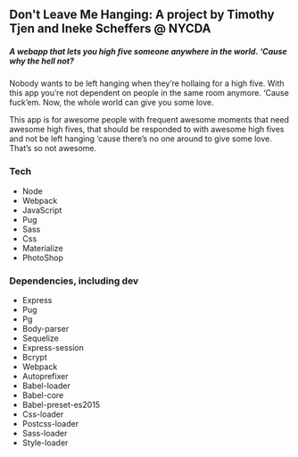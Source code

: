 ## Don't Leave Me Hanging: A project by Timothy Tjen and Ineke Scheffers @ NYCDA
##### A webapp that lets you high five someone anywhere in the world. ‘Cause why the hell not?
Nobody wants to be left hanging when they’re hollaing for a high five. With this app you’re not dependent on people in the same room anymore. ‘Cause fuck’em. Now, the whole world can give you some love.

This app is for awesome people with frequent awesome moments that need awesome high fives, that should be responded to with awesome high fives and not be left hanging ‘cause there’s no one around to give some love. That’s so not awesome.

### Tech
- Node
- Webpack
- JavaScript
- Pug
- Sass
- Css
- Materialize
- PhotoShop

### Dependencies, including dev
- Express
- Pug
- Pg
- Body-parser
- Sequelize
- Express-session
- Bcrypt
- Webpack
- Autoprefixer
- Babel-loader
- Babel-core
- Babel-preset-es2015
- Css-loader
- Postcss-loader
- Sass-loader
- Style-loader
